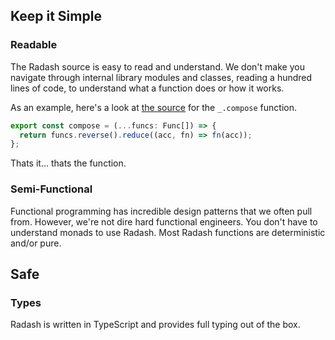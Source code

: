 <!-- ---
title: "Core Concepts"
group: "Getting Started"
description: "Why is Radash so dashing?"
--- -->

## Keep it Simple

### Readable

The Radash source is easy to read and understand. We don't make you navigate through internal library modules and classes, reading a hundred lines of code, to understand what a function does or how it works.

As an example, here's a look at [the source](https://github.com/rayepps/radash/blob/master/src/curry.ts#L11-L13) for the `_.compose` function.

```ts
export const compose = (...funcs: Func[]) => {
  return funcs.reverse().reduce((acc, fn) => fn(acc));
};
```

Thats it... thats the function.

### Semi-Functional

Functional programming has incredible design patterns that we often pull from. However, we're not dire hard functional engineers. You don't have to understand monads to use Radash. Most Radash functions are deterministic and/or pure.

## Safe

### Types

Radash is written in TypeScript and provides full typing out of the box.
